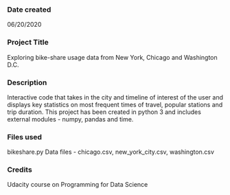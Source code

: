 ### Date created
06/20/2020

### Project Title
Exploring bike-share usage data from New York, Chicago and Washington D.C.

### Description
Interactive code that takes in the city and timeline of interest of the user and displays key statistics on most frequent times of travel, popular stations and trip duration. This project has been created in python 3 and includes external modules - numpy, pandas and time.

### Files used
bikeshare.py
Data files - chicago.csv, new_york_city.csv, washington.csv

### Credits
Udacity course on Programming for Data Science
